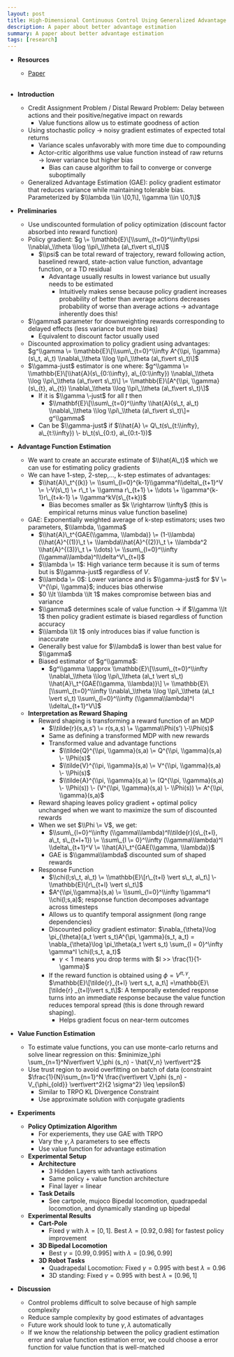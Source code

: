 ```yaml
---
layout: post
title: High-Dimensional Continuous Control Using Generalized Advantage Estimation
description: A paper about better advantage estimation
summary: A paper about better advantage estimation
tags: [research]
---
```


* **Resources**
    - [Paper](https://arxiv.org/abs/1502.05477)
<br><br/>

* **Introduction**  
  * Credit Assignment Problem / Distal Reward Problem: Delay between actions and their positive/negative impact on rewards  
    * Value functions allow us to estimate goodness of action   
  * Using stochastic policy → noisy gradient estimates of expected total returns  
    * Variance scales unfavorably with more time due to compounding  
    * Actor-critic algorithms use value function instead of raw returns → lower variance but higher bias  
      * Bias can cause algorithm to fail to converge or converge suboptimally  
  * Generalized Advantage Estimation (GAE): policy gradient estimator that reduces variance while maintaining tolerable bias. Parameterized by $\\lambda \\in \[0,1\], \\gamma \\in \[0,1\]$   
* **Preliminaries**  
  * Use undiscounted formulation of policy optimization (discount factor absorbed into reward function)  
  * Policy gradient: $g \= \\mathbb{E}\[\\sum\_{t=0}^\\infty\\psi \\nabla\_\\theta \\log \\pi\_\\theta (a\_t\vert s\_t)\]$  
    * $\\psi$ can be total reward of trajectory, reward following action, baselined reward, state-action value function, advantage function, or a TD residual  
      * Advantage usually results in lowest variance but usually needs to be estimated  
        * Intuitively makes sense because policy gradient increases probability of better than average actions decreases probability of worse than average actions → advantage inherently does this\!  
  * $\\gamma$ parameter for downweighting rewards corresponding to delayed effects (less variance but more bias)  
    * Equivalent to discount factor usually used  
  * Discounted approximation to policy gradient using advantages: $g^\\gamma \= \\mathbb{E}\[\\sum\_{t=0}^\\infty A^{\\pi, \\gamma}(s\_t, a\_t) \\nabla\_\\theta \\log \\pi\_\\theta (a\_t\vert s\_t)\]$  
  * $\\gamma-just$ estimator is one where: $g^\\gamma \= \\mathbb{E}\[\\hat{A}(s\_{0:\\infty}, a\_{0:\\infty}) \\nabla\_\\theta \\log \\pi\_\\theta (a\_t\vert s\_t)\] \= \\mathbb{E}\[A^{\\pi, \\gamma}(s\_{t}, a\_{t}) \\nabla\_\\theta \\log \\pi\_\\theta (a\_t\vert s\_t)\]$  
    * If it is $\\gamma \-just$ for all $t$ then   
      * $\\mathbf{E}\[\\sum\_{t=0}^\\infty \\hat{A}(s\_t, a\_t) \\nabla\_\\theta \\log \\pi\_\\theta (a\_t\vert s\_t)\]= g^\\gamma$  
    * Can be $\\gamma-just$ if $\\hat{A} \= Q\_t(s\_{t:\\infty}, a\_{t:\\infty}) \- b\_t(s\_{0:t}, a\_{0:t-1})$   
* **Advantage Function Estimation**  
  * We want to create an accurate estimate of $\\hat{A\_t}$ which we can use for estimating policy gradients  
  * We can have 1-step, 2-step,..., k-step estimates of advantages:  
    * $\\hat{A}\_t^{(k)} \= \\sum\_{l=0}^{k-1}\\gamma^l\\delta\_{t+1}^V \= \-V(s\_t) \+ r\_t \+ \\gamma r\_{t+1} \+ \\dots \+ \\gamma^{k-1}r\_{t+k-1} \+ \\gamma^kV(s\_{t+k})$  
      * Bias becomes smaller as $k \\rightarrow \\infty$ (this is empirical returns minus value function baseline)  
  * GAE: Exponentially weighted average of k-step estimators; uses two parameters, $\\lambda, \\gamma$  
    * $\\hat{A}\_t^{GAE(\\gamma, \\lambda)} \= (1-\\lambda)(\\hat{A}^{(1)}\_t \+ \\lambda\\hat{A}^{(2)}\_t \+ \\lambda^2 \\hat{A}^{(3)}\_t \+ \\dots) \= \\sum\_{l=0}^\\infty (\\gamma\\lambda)^l\\delta^V\_{t+l}$  
    * $\\lambda \= 1$: High variance term because it is sum of terms but is $\\gamma-just$ regardless of $V$.   
    * $\\lambda \= 0$: Lower variance and is $\\gamma-just$ for $V \= V^{\\pi, \\gamma}$; induces bias otherwise   
    * $0 \\lt \\lambda \\lt 1$ makes compromise between bias and variance  
    * $\\gamma$ determines scale of value function → if $\\gamma \\lt 1$ then policy gradient estimate is biased regardless of function accuracy  
    * $\\lambda \\lt 1$ only introduces bias if value function is inaccurate  
    * Generally best value for $\\lambda$ is lower than best value for $\\gamma$  
    * Biased estimator of $g^\\gamma$:  
      *  $g^\\gamma \\approx \\mathbb{E}\[\\sum\_{t=0}^\\infty \\nabla\_\\theta \\log \\pi\_\\theta (a\_t \vert s\_t) \\hat{A}\_t^{GAE(\\gamma, \\lambda)}\] \= \\mathbb{E}\[\\sum\_{t=0}^\\infty \\nabla\_\\theta \\log \\pi\_\\theta (a\_t \vert s\_t) \\sum\_{l=0}^\\infty (\\gamma\\lambda)^l \\delta\_{t+1}^V\]$  
  * **Interpretation as Reward Shaping**  
    * Reward shaping is transforming a reward function of an MDP  
      * $\\tilde{r}(s,a,s’) \= r(s,a,s) \+ \\gamma\\Phi(s’) \-\\Phi(s)$  
      * Same as defining a transformed MDP with new rewards  
      * Transformed value and advantage functions  
        * $\\tilde{Q}^{\\pi, \\gamma}(s,a) \= Q^{\\pi, \\gamma}(s,a) \- \\Phi(s)$  
        * $\\tilde{V}^{\\pi, \\gamma}(s,a) \= V^{\\pi, \\gamma}(s,a) \- \\Phi(s)$  
        * $\\tilde{A}^{\\pi, \\gamma}(s,a) \= (Q^{\\pi, \\gamma}(s,a) \- \\Phi(s)) \- (V^{\\pi, \\gamma}(s,a) \- \\Phi(s)) \= A^{\\pi, \\gamma}(s,a)$  
    * Reward shaping leaves policy gradient \+ optimal policy unchanged when we want to maximize the sum of discounted rewards  
    * When we set $\\Phi \= V$, we get:  
      * $\\sum\_{l=0}^\\infty (\\gamma\\lambda)^l\\tilde{r}(s\_{t+l}, a\_t, s\_{t+l+1}) \= \\sum\_{l \= 0}^\\infty (\\gamma\\lambda)^l \\delta\_{t+1}^V \= \\hat{A}\_t^{GAE(\\gamma, \\lambda)}$  
      * GAE is $\\gamma\\lambda$ discounted sum of shaped rewards  
    * Response Function  
      * $\\chi(l;s\_t, a\_t) \= \\mathbb{E}\[r\_{t+l} \vert s\_t, a\_t\] \- \\mathbb{E}\[r\_{t+l} \vert s\_t\]$  
      * $A^{\\pi,\\gamma}(s,a) \= \\sum\_{l=0}^\\infty \\gamma^l \\chi(l;s,a)$; response function decomposes advantage across timesteps 
      * Allows us to quantify temporal assignment (long range dependencies)
      * Discounted policy gradient estimator: $\nabla_{\theta}\log \pi_{\theta}(a_t \vert s_t)A^{\pi, \gamma}(s_t, a_t) = \nabla_{\theta}\log \pi_\theta(a_t \vert s_t) \sum_{l = 0}^\infty \gamma^l \chi(l;s_t, a_t)$ 
        * $\gamma < 1$ means you drop terms with $l >> \frac{1}{1-\gamma}$
      * If the reward function is obtained using $\phi = V^{\pi, \gamma}$, $\mathbb{E}\[\tilde{r}_{t+l} \vert s_t, a_t\] =\mathbb{E}\[\tilde{r} _{t+l}\vert s_t\]$: A temporally extended response turns into an immediate response because the value function reduces temporal spread (this is done through reward shaping).
        * Helps gradient focus on near-term outcomes
* **Value Function Estimation**
  * To estimate value functions, you can use monte-carlo returns and solve linear regression on this: $minimize_\phi \sum_{n=1}^N\vert\vert V_\phi (s_n) - \hat{V_n} \vert\vert^2$ 
  * Use trust region to avoid overfitting on batch of data (constraint $\frac{1}{N}\sum_{n=1}^N \frac{\vert\vert V_\phi (s_n) - V_{\phi_{old}} \vert\vert^2}{2 \sigma^2} \leq \epsilon$)
    * Similar to TRPO KL Divergence Constraint
    * Use approximate solution with conjugate gradients
* **Experiments**  
  * **Policy Optimization Algorithm**  
    * For experiements, they use GAE with TRPO
    * Vary the $\gamma, \lambda$ parameters to see effects
    * Use value function for advantage estimation
  * **Experimental Setup**  
    * **Architecture**  
      * 3 Hidden Layers with tanh activations
      * Same policy + value function architecture
      * Final layer = linear
    * **Task Details** 
      * See cartpole, mujoco Bipedal locomotion, quadrapedal locomotion, and dynamically standing up bipedal 
  * **Experimental Results**  
    * **Cart-Pole**  
      * Fixed $\gamma$ with $\lambda = [0, 1]$. Best $\lambda = [0.92, 0.98]$ for fastest policy improvement
    * **3D Bipedal Locomotion** 
      * Best $\gamma = [0.99, 0.995]$ with $\lambda = [0.96, 0.99]$ 
    * **3D Robot Tasks**  
      * Quadrapedal Locomotion: Fixed $\gamma = 0.995$ with best $\lambda = 0.96$ 
      * 3D standing: Fixed $\gamma = 0.995$ with best $\lambda = [0.96, 1]$ 
* **Discussion**
  * Control problems difficult to solve because of high sample complexity
  * Reduce sample complexity by good estimates of advantages
  * Future work should look to tune $\gamma, \lambda$ automatically
  * If we know the relationship between the policy gradient estimation error and value function estimation error, we could choose a error function for value function that is well-matched 
